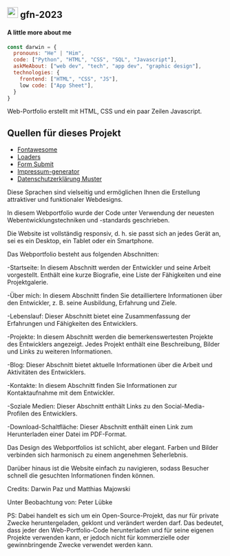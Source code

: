 <h2 align="left">
<img src="https://media2.giphy.com/media/QssGEmpkyEOhBCb7e1/giphy.gif?cid=ecf05e47a0n3gi1bfqntqmob8g9aid1oyj2wr3ds3mg700bl&rid=giphy.gif" width ="25"> gfn-2023</h2>
	
#### A little more about me
```javascript
const darwin = {
  pronouns: "He" | "Him",
  code: ["Python", "HTML", "CSS", "SQL", "Javascript"],
  askMeAbout: ["web dev", "tech", "app dev", "graphic design"],
  technologies: {
	frontend: ["HTML", "CSS", "JS"],
	low code: ["App Sheet"],
  }
}
```

<title>gfn-2023</title> 
Web-Portfolio erstellt mit HTML, CSS und ein paar Zeilen Javascript.

## Quellen für dieses Projekt
<ul>
	<li><a href="https://fontawesome.com/">Fontawesome</a></li>
	<li><a href="https://cssloaders.github.io/">Loaders</a></li>
	<li><a href="https://formsubmit.co/">Form Submit</a></li>
	<li><a href="https://www.impressum-generator.de/">Impressum-generator</a></li>
	<li><a href="https://www.mein-datenschutzbeauftragter.de/datenschutzerklaerung-konfigurator">Datenschutzerklärung Muster</a></li>
</ul>

Diese Sprachen sind vielseitig und ermöglichen Ihnen die Erstellung attraktiver und funktionaler Webdesigns.

In diesem Webportfolio wurde der Code unter Verwendung der neuesten Webentwicklungstechniken und -standards geschrieben.

Die Website ist vollständig responsiv, d. h. sie passt sich an jedes Gerät an, sei es ein Desktop, ein Tablet oder ein Smartphone.


Das Webportfolio besteht aus folgenden Abschnitten:

-Startseite: In diesem Abschnitt werden der Entwickler und seine Arbeit vorgestellt. Enthält eine kurze Biografie, eine Liste der Fähigkeiten und eine Projektgalerie.


-Über mich: In diesem Abschnitt finden Sie detailliertere Informationen über den Entwickler, z. B. seine Ausbildung, Erfahrung und Ziele.


-Lebenslauf: Dieser Abschnitt bietet eine Zusammenfassung der Erfahrungen und Fähigkeiten des Entwicklers.


-Projekte: In diesem Abschnitt werden die bemerkenswertesten Projekte des Entwicklers angezeigt. Jedes Projekt enthält eine Beschreibung, Bilder und Links zu weiteren Informationen.


-Blog: Dieser Abschnitt bietet aktuelle Informationen über die Arbeit und Aktivitäten des Entwicklers.


-Kontakte: In diesem Abschnitt finden Sie Informationen zur Kontaktaufnahme mit dem Entwickler.


-Soziale Medien: Dieser Abschnitt enthält Links zu den Social-Media-Profilen des Entwicklers.


-Download-Schaltfläche: Dieser Abschnitt enthält einen Link zum Herunterladen einer Datei im PDF-Format.


Das Design des Webportfolios ist schlicht, aber elegant. Farben und Bilder verbinden sich harmonisch zu einem angenehmen Seherlebnis.

Darüber hinaus ist die Website einfach zu navigieren, sodass Besucher schnell die gesuchten Informationen finden können.

Credits:
Darwin Paz und Matthias Majowski

Unter Beobachtung von:
Peter Lübke

PS:
Dabei handelt es sich um ein Open-Source-Projekt, das nur für private Zwecke heruntergeladen, geklont und verändert werden darf. 
Das bedeutet, dass jeder den Web-Portfolio-Code herunterladen und für seine eigenen Projekte verwenden kann, 
er jedoch nicht für kommerzielle oder gewinnbringende Zwecke verwendet werden kann.
